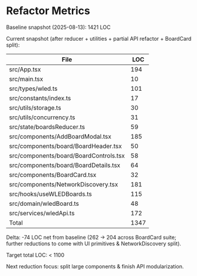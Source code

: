 # Refactor Metrics

Baseline snapshot (2025-08-13): 1421 LOC

Current snapshot (after reducer + utilities + partial API refactor + BoardCard split):

| File | LOC |
|------|-----|
| src/App.tsx | 194 |
| src/main.tsx | 10 |
| src/types/wled.ts | 101 |
| src/constants/index.ts | 17 |
| src/utils/storage.ts | 30 |
| src/utils/concurrency.ts | 31 |
| src/state/boardsReducer.ts | 59 |
| src/components/AddBoardModal.tsx | 185 |
| src/components/board/BoardHeader.tsx | 50 |
| src/components/board/BoardControls.tsx | 58 |
| src/components/board/BoardDetails.tsx | 64 |
| src/components/BoardCard.tsx | 32 |
| src/components/NetworkDiscovery.tsx | 181 |
| src/hooks/useWLEDBoards.ts | 115 |
| src/domain/wledBoard.ts | 48 |
| src/services/wledApi.ts | 172 |
| Total | 1347 |

Delta: -74 LOC net from baseline (262 -> 204 across BoardCard suite; further reductions to come with UI primitives & NetworkDiscovery split).

Target total LOC: < 1100

Next reduction focus: split large components & finish API modularization.
